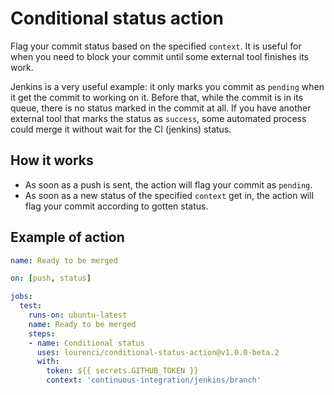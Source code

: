 # Conditional status action

Flag your commit status based on the specified `context`. It is useful for when you need to block your commit until some external tool finishes its work.

Jenkins is a very useful example: it only marks you commit as `pending` when it get the commit to working on it. Before that, while the commit is in its queue, there is no status marked in the commit at all. If you have another external tool that marks the status as `success`, some automated process could merge it without wait for the CI (jenkins) status.

## How it works

* As soon as a push is sent, the action will flag your commit as `pending`.
* As soon as a new status of the specified `context` get in, the action will flag your commit according to gotten status.

## Example of action
```yml
name: Ready to be merged

on: [push, status]

jobs:
  test:
    runs-on: ubuntu-latest
    name: Ready to be merged
    steps:
    - name: Conditional status
      uses: lourenci/conditional-status-action@v1.0.0-beta.2
      with:
        token: ${{ secrets.GITHUB_TOKEN }}
        context: 'continuous-integration/jenkins/branch'
```
